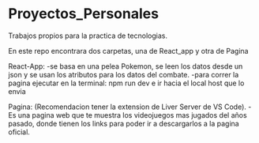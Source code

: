 # Proyectos_Personales

Trabajos propios para la practica de tecnologias.

En este repo encontrara dos carpetas, una de React_app y otra de Pagina

React-App:
-se basa en una pelea Pokemon, se leen los datos desde un json y se usan los atributos para los datos del combate.
-para correr la pagina ejecutar en la terminal: npm run dev e ir hacia el local host que lo envia

Pagina:
(Recomendacion tener la extension de Liver Server de VS Code).
-Es una pagina web que te muestra los videojuegos mas jugados del años pasado, donde tienen los links para poder ir a descargarlos a la pagina oficial.
